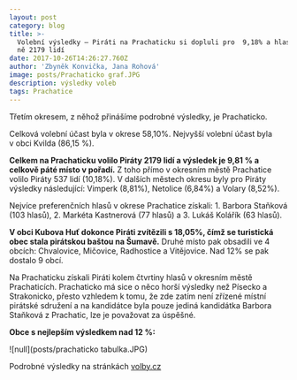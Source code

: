 ```yaml
---
layout: post
category: blog
title: >-
  Volební výsledky – Piráti na Prachaticku si dopluli pro  9,18% a hlasovalo pro
  ně 2179 lidí
date: 2017-10-26T14:26:27.760Z
author: 'Zbyněk Konvička, Jana Rohová'
image: posts/Prachaticko graf.JPG
description: výsledky voleb
tags: Prachatice
---
```

Třetím
okresem, z něhož přinášíme podrobné výsledky, je Prachaticko. 

Celková volební účast byla v okrese 58,10%. Nejvyšší
volební účast byla v obci Kvilda (86,15 %).

**Celkem
na Prachaticku volilo Piráty 2179 lidí a výsledek je 9,81 % a celkově páté
místo v pořadí.** Z toho přímo v okresním městě
Prachatice volilo Piráty 537 lidí (10,18%). V dalších městech okresu byly
pro Piráty výsledky následující: Vimperk (8,81%), Netolice (6,84%) a Volary
\(8,52%).

Nejvíce preferenčních hlasů v okrese Prachatice
získali: 1. Barbora Staňková (103 hlasů), 2. Markéta Kastnerová (77 hlasů) a 3.
Lukáš Kolářík (63 hlasů).

**V
obci Kubova Huť dokonce Piráti zvítězili s 18,05%, čímž se turistická obec
stala pirátskou baštou na Šumavě.** Druhé místo pak
obsadili ve 4 obcích: Chvalovice, Mičovice, Radhostice a Vitějovice. Nad 12% se
pak dostalo 9 obcí.

Na Prachaticku získali Piráti kolem čtvrtiny hlasů
v okresním městě Prachaticích. Prachaticko má sice o něco horší výsledky
než Písecko a Strakonicko, přesto vzhledem k tomu, že zde zatím není
zřízené místní pirátské sdružení a na kandidátce byla pouze jediná kandidátka
Barbora Staňková z Prachatic, lze je považovat za úspěšné.

**Obce
s nejlepším výsledkem nad 12 %:**

![null](posts/prachaticko tabulka.JPG)

Podrobné
výsledky na stránkách [volby.cz](https://www.volby.cz)
